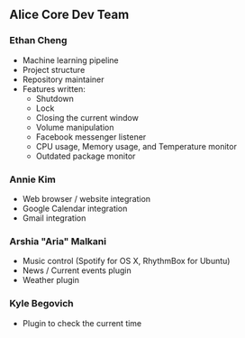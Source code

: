 ## Alice Core Dev Team

### Ethan Cheng
 - Machine learning pipeline
 - Project structure
 - Repository maintainer
 - Features written:
    - Shutdown
    - Lock
    - Closing the current window
    - Volume manipulation
    - Facebook messenger listener
    - CPU usage, Memory usage, and Temperature monitor
    - Outdated package monitor

### Annie Kim
 - Web browser / website integration
 - Google Calendar integration
 - Gmail integration

### Arshia "Aria" Malkani
 - Music control (Spotify for OS X, RhythmBox for Ubuntu)
 - News / Current events plugin
 - Weather plugin

### Kyle Begovich
 - Plugin to check the current time

